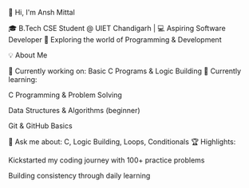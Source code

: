 👋 Hi, I'm Ansh Mittal

🎓 B.Tech CSE Student @ UIET Chandigarh | 💻 Aspiring Software Developer
🚀 Exploring the world of Programming & Development

💡 About Me

🔭 Currently working on: Basic C Programs & Logic Building
🌱 Currently learning:

C Programming & Problem Solving

Data Structures & Algorithms (beginner)

Git & GitHub Basics

💬 Ask me about: C, Logic Building, Loops, Conditionals
🏆 Highlights:

Kickstarted my coding journey with 100+ practice problems

Building consistency through daily learning
